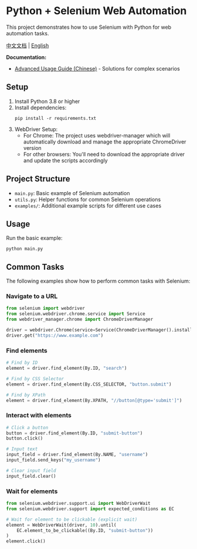 # Python + Selenium Web Automation

This project demonstrates how to use Selenium with Python for web automation tasks.

[中文文档](README_zh.md) | [English](README.md)

**Documentation:**
- [Advanced Usage Guide (Chinese)](advanced_guide_zh.md) - Solutions for complex scenarios

## Setup

1. Install Python 3.8 or higher
2. Install dependencies:
   ```
   pip install -r requirements.txt
   ```
3. WebDriver Setup:
   - For Chrome: The project uses webdriver-manager which will automatically download and manage the appropriate ChromeDriver version
   - For other browsers: You'll need to download the appropriate driver and update the scripts accordingly

## Project Structure

- `main.py`: Basic example of Selenium automation
- `utils.py`: Helper functions for common Selenium operations
- `examples/`: Additional example scripts for different use cases

## Usage

Run the basic example:
```
python main.py
```

## Common Tasks

The following examples show how to perform common tasks with Selenium:

### Navigate to a URL
```python
from selenium import webdriver
from selenium.webdriver.chrome.service import Service
from webdriver_manager.chrome import ChromeDriverManager

driver = webdriver.Chrome(service=Service(ChromeDriverManager().install()))
driver.get("https://www.example.com")
```

### Find elements
```python
# Find by ID
element = driver.find_element(By.ID, "search")

# Find by CSS Selector
element = driver.find_element(By.CSS_SELECTOR, "button.submit")

# Find by XPath
element = driver.find_element(By.XPATH, "//button[@type='submit']")
```

### Interact with elements
```python
# Click a button
button = driver.find_element(By.ID, "submit-button")
button.click()

# Input text
input_field = driver.find_element(By.NAME, "username")
input_field.send_keys("my_username")

# Clear input field
input_field.clear()
```

### Wait for elements
```python
from selenium.webdriver.support.ui import WebDriverWait
from selenium.webdriver.support import expected_conditions as EC

# Wait for element to be clickable (explicit wait)
element = WebDriverWait(driver, 10).until(
    EC.element_to_be_clickable((By.ID, "submit-button"))
)
element.click()
``` 